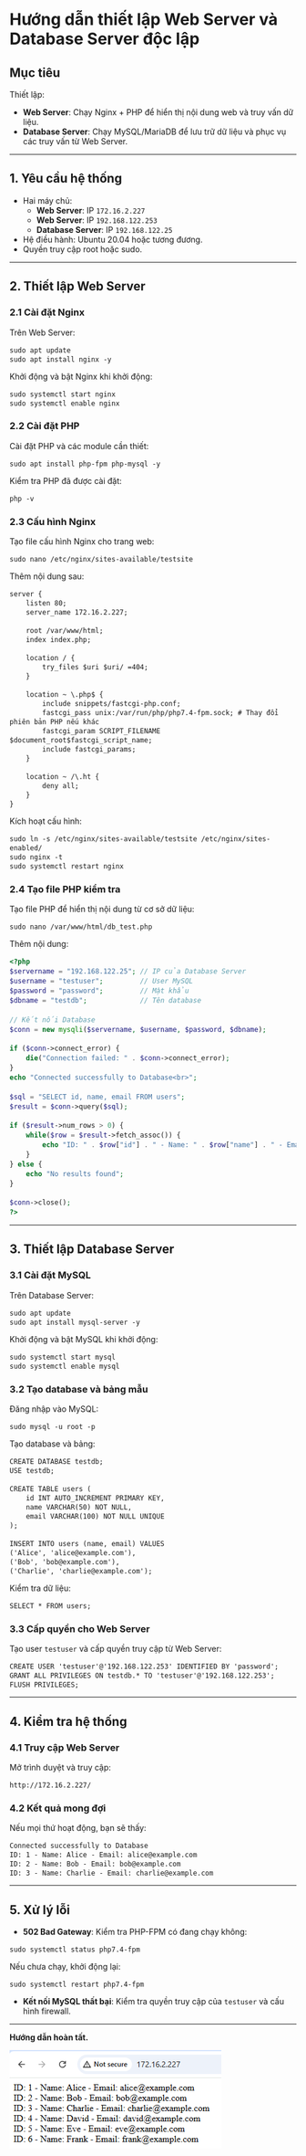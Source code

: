 
# **Hướng dẫn thiết lập Web Server và Database Server độc lập**

## **Mục tiêu**
Thiết lập:
- **Web Server**: Chạy Nginx + PHP để hiển thị nội dung web và truy vấn dữ liệu.
- **Database Server**: Chạy MySQL/MariaDB để lưu trữ dữ liệu và phục vụ các truy vấn từ Web Server.

---

## **1. Yêu cầu hệ thống**
- Hai máy chủ:
  - **Web Server**: IP `172.16.2.227`
  - **Web Server**: IP `192.168.122.253`
  - **Database Server**: IP `192.168.122.25`
- Hệ điều hành: Ubuntu 20.04 hoặc tương đương.
- Quyền truy cập root hoặc sudo.

---

## **2. Thiết lập Web Server**

### **2.1 Cài đặt Nginx**
Trên Web Server:
```
sudo apt update
sudo apt install nginx -y
```

Khởi động và bật Nginx khi khởi động:
```
sudo systemctl start nginx
sudo systemctl enable nginx
```

### **2.2 Cài đặt PHP**
Cài đặt PHP và các module cần thiết:
```
sudo apt install php-fpm php-mysql -y
```

Kiểm tra PHP đã được cài đặt:
```
php -v
```

### **2.3 Cấu hình Nginx**
Tạo file cấu hình Nginx cho trang web:
```
sudo nano /etc/nginx/sites-available/testsite
```

Thêm nội dung sau:
```
server {
    listen 80;
    server_name 172.16.2.227;

    root /var/www/html;
    index index.php;

    location / {
        try_files $uri $uri/ =404;
    }

    location ~ \.php$ {
        include snippets/fastcgi-php.conf;
        fastcgi_pass unix:/var/run/php/php7.4-fpm.sock; # Thay đổi phiên bản PHP nếu khác
        fastcgi_param SCRIPT_FILENAME $document_root$fastcgi_script_name;
        include fastcgi_params;
    }

    location ~ /\.ht {
        deny all;
    }
}
```

Kích hoạt cấu hình:
```
sudo ln -s /etc/nginx/sites-available/testsite /etc/nginx/sites-enabled/
sudo nginx -t
sudo systemctl restart nginx
```

### **2.4 Tạo file PHP kiểm tra**
Tạo file PHP để hiển thị nội dung từ cơ sở dữ liệu:
```
sudo nano /var/www/html/db_test.php
```

Thêm nội dung:
```php
<?php
$servername = "192.168.122.25"; // IP của Database Server
$username = "testuser";         // User MySQL
$password = "password";         // Mật khẩu
$dbname = "testdb";             // Tên database

// Kết nối Database
$conn = new mysqli($servername, $username, $password, $dbname);

if ($conn->connect_error) {
    die("Connection failed: " . $conn->connect_error);
}
echo "Connected successfully to Database<br>";

$sql = "SELECT id, name, email FROM users";
$result = $conn->query($sql);

if ($result->num_rows > 0) {
    while($row = $result->fetch_assoc()) {
        echo "ID: " . $row["id"] . " - Name: " . $row["name"] . " - Email: " . $row["email"] . "<br>";
    }
} else {
    echo "No results found";
}

$conn->close();
?>
```

---

## **3. Thiết lập Database Server**

### **3.1 Cài đặt MySQL**
Trên Database Server:
```
sudo apt update
sudo apt install mysql-server -y
```

Khởi động và bật MySQL khi khởi động:
```
sudo systemctl start mysql
sudo systemctl enable mysql
```

### **3.2 Tạo database và bảng mẫu**
Đăng nhập vào MySQL:
```
sudo mysql -u root -p
```

Tạo database và bảng:
```
CREATE DATABASE testdb;
USE testdb;

CREATE TABLE users (
    id INT AUTO_INCREMENT PRIMARY KEY,
    name VARCHAR(50) NOT NULL,
    email VARCHAR(100) NOT NULL UNIQUE
);

INSERT INTO users (name, email) VALUES
('Alice', 'alice@example.com'),
('Bob', 'bob@example.com'),
('Charlie', 'charlie@example.com');
```

Kiểm tra dữ liệu:
```
SELECT * FROM users;
```

### **3.3 Cấp quyền cho Web Server**
Tạo user `testuser` và cấp quyền truy cập từ Web Server:
```
CREATE USER 'testuser'@'192.168.122.253' IDENTIFIED BY 'password';
GRANT ALL PRIVILEGES ON testdb.* TO 'testuser'@'192.168.122.253';
FLUSH PRIVILEGES;
```

---

## **4. Kiểm tra hệ thống**

### **4.1 Truy cập Web Server**
Mở trình duyệt và truy cập:
```
http://172.16.2.227/
```

### **4.2 Kết quả mong đợi**
Nếu mọi thứ hoạt động, bạn sẽ thấy:
```
Connected successfully to Database
ID: 1 - Name: Alice - Email: alice@example.com
ID: 2 - Name: Bob - Email: bob@example.com
ID: 3 - Name: Charlie - Email: charlie@example.com
```

---

## **5. Xử lý lỗi**
- **502 Bad Gateway**: Kiểm tra PHP-FPM có đang chạy không:
```
sudo systemctl status php7.4-fpm
```
Nếu chưa chạy, khởi động lại:
```
sudo systemctl restart php7.4-fpm
```

- **Kết nối MySQL thất bại**: Kiểm tra quyền truy cập của `testuser` và cấu hình firewall.

---

**Hướng dẫn hoàn tất.**

![Command Prompt](https://github.com/cuongnvvietis/NhanHoa/blob/main/Docs/Picture/WebServer/Screenshot_224.png)
